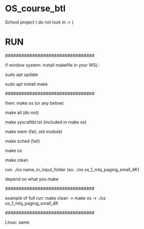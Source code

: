 # OS_course_btl
School project ( do not look in :> )

# RUN
#################################

if window system: install makefile in your WSL:

sudo apt update

sudo apt install make

#################################

then: make os (or any below)

make all (do not)

make syscalltbl.lst	(included in make os)

make mem (fail, old module)

make sched (fail)

make os

make clean

run: ./os name_in_input_folder (ex: ./os os_1_mlq_paging_small_4K)

depend on what you make

#################################

example of full run: make clean -> make os -> ./os os_1_mlq_paging_small_4K

#################################

Linux: same
